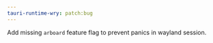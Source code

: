 ```yaml
---
tauri-runtime-wry: patch:bug
---
```


Add missing `arboard` feature flag to prevent panics in wayland session.
